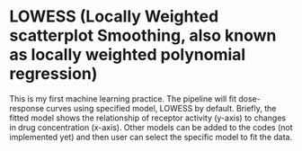 
# LOWESS (Locally Weighted scatterplot Smoothing, also known as locally weighted polynomial regression)
This is my first machine learning practice. The pipeline will fit dose-response curves using specified model, LOWESS by default. Briefly, the fitted model shows the relationship of receptor activity (y-axis) to changes in drug concentration (x-axis). Other models can be added to the codes (not implemented yet) and then user can select the specific model to fit the data.
